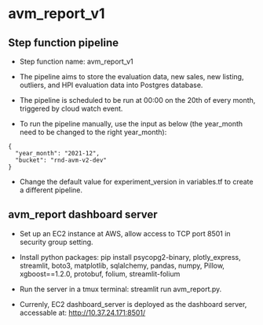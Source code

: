 # avm_report_v1

## Step function pipeline

* Step function name: avm_report_v1

* The pipeline aims to store the evaluation data, new sales, new listing, outliers, and HPI evaluation data into Postgres database.

* The pipeline is scheduled to be run at 00:00 on the 20th of every month, triggered by cloud watch event.

* To run the pipeline manually, use the input as below (the year_month need to be changed to the right year_month):
```
{
  "year_month": "2021-12",
  "bucket": "rnd-avm-v2-dev"
}
```

* Change the default value for experiment_version in variables.tf to create a different pipeline.

## avm_report dashboard server

* Set up an EC2 instance at AWS, allow access to TCP port 8501 in security group setting.

* Install python packages: pip install psycopg2-binary, plotly_express, streamlit, boto3, matplotlib, sqlalchemy, pandas, numpy, Pillow, xgboost==1.2.0, protobuf, folium, streamlit-folium

* Run the server in a tmux terminal: streamlit run avm_report.py.

* Currenly, EC2 dashboard_server is deployed as the dashboard server, accessable at: http://10.37.24.171:8501/
